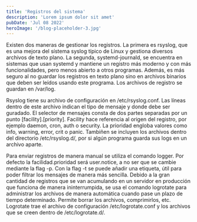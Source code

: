 ```yaml
---
title: 'Registros del sistema'
description: 'Lorem ipsum dolor sit amet'
pubDate: 'Jul 08 2022'
heroImage: '/blog-placeholder-3.jpg'
---
```



Existen dos maneras de gestionar los registros. La primera es rsyslog, que es una mejora del sístema syslog típico de Linux y gestiona diversos archivos de texto plano. La segunda, systemd-journald, se encuentra en sistemas que usan systemd y mantiene un registro más moderno y con más funcionalidades, pero menos abierto a otros programas. Además, es más seguro al no guardar los registros en texto plano sino en archivos binarios que deben ser leídos usando este programa. Los archivos de registro se guardan en /var/log.

Rsyslog tiene su archivo de configuración en /etc/rsyslog.conf. Las líneas dentro de este archivo indican el tipo de mensaje y donde debe ser guradado. El selector de mensajes consta de dos partes separadas por un punto [facility].[priority]. Facility hace referencia al origen del registro, por ejemplo daemon, cron, auth o security. La prioridad engloba valores como info, warning, error, crit o panic. Tambiñen se incluyen los archivos dentro del directorio /etc/rsyslog.d/, por si algún programa guarda sus logs en un archivo aparte. 

Para enviar registros de manera manual se utiliza el comando logger. Por defecto la facilidad.prioridad será user.notice, a no ser que se cambie mediante la flag -p. Con la flag -t se puede añadir una etiqueta, útil para poder filtrar los mensajes de manera más sencilla. Debido a la gran cantidad de registros que se van acumulando en un servidor en producción que funciona de manera ininterrumpida, se usa el comando logrotate para administrar los archivos de manera automática cuando pase un plazo de tiempo determinado. Permite borrar los archivos, comprimirlos, etc. Logrotate trae el archivo de configuración /etc/logrotate.conf y los archivos que se creen dentro de /etc/logrotate.d/.